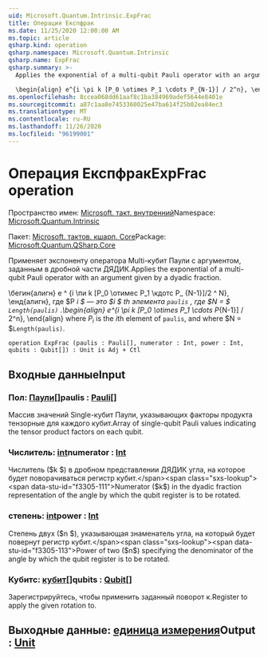 ```yaml
---
uid: Microsoft.Quantum.Intrinsic.ExpFrac
title: Операция Експфрак
ms.date: 11/25/2020 12:00:00 AM
ms.topic: article
qsharp.kind: operation
qsharp.namespace: Microsoft.Quantum.Intrinsic
qsharp.name: ExpFrac
qsharp.summary: >-
  Applies the exponential of a multi-qubit Pauli operator with an argument given by a dyadic fraction.

  \begin{align} e^{i \pi k [P_0 \otimes P_1 \cdots P_{N-1}] / 2^n}, \end{align} where $P_i$ is the $i$th element of `paulis`, and where $N = $`Length(paulis)`.
ms.openlocfilehash: 8ccea068dd61aaf8c1ba384969adef5644e8401e
ms.sourcegitcommit: a87c1aa8e7453360025e47ba614f25b02ea84ec3
ms.translationtype: MT
ms.contentlocale: ru-RU
ms.lasthandoff: 11/26/2020
ms.locfileid: "96199001"
---
```

# <a name="expfrac-operation"></a><span data-ttu-id="f3305-102">Операция Експфрак</span><span class="sxs-lookup"><span data-stu-id="f3305-102">ExpFrac operation</span></span>

<span data-ttu-id="f3305-103">Пространство имен: [Microsoft. такт. внутренний](xref:Microsoft.Quantum.Intrinsic)</span><span class="sxs-lookup"><span data-stu-id="f3305-103">Namespace: [Microsoft.Quantum.Intrinsic](xref:Microsoft.Quantum.Intrinsic)</span></span>

<span data-ttu-id="f3305-104">Пакет: [Microsoft. тактов. кшарп. Core](https://nuget.org/packages/Microsoft.Quantum.QSharp.Core)</span><span class="sxs-lookup"><span data-stu-id="f3305-104">Package: [Microsoft.Quantum.QSharp.Core](https://nuget.org/packages/Microsoft.Quantum.QSharp.Core)</span></span>


<span data-ttu-id="f3305-105">Применяет экспоненту оператора Multi-кубит Паули с аргументом, заданным в дробной части ДЯДИК.</span><span class="sxs-lookup"><span data-stu-id="f3305-105">Applies the exponential of a multi-qubit Pauli operator with an argument given by a dyadic fraction.</span></span>

<span data-ttu-id="f3305-106">\бегин{алигн} e ^ {i \пи k [P_0 \отимес P_1 \кдотс P_ {N-1}]/2 ^ N}, \енд{алигн}, где $P _i $ — это $i $ th элемента `paulis` , где $N = $ `Length(paulis)` .</span><span class="sxs-lookup"><span data-stu-id="f3305-106">\begin{align} e^{i \pi k [P_0 \otimes P_1 \cdots P_{N-1}] / 2^n}, \end{align} where $P_i$ is the $i$th element of `paulis`, and where $N = $`Length(paulis)`.</span></span>

```qsharp
operation ExpFrac (paulis : Pauli[], numerator : Int, power : Int, qubits : Qubit[]) : Unit is Adj + Ctl
```


## <a name="input"></a><span data-ttu-id="f3305-107">Входные данные</span><span class="sxs-lookup"><span data-stu-id="f3305-107">Input</span></span>

### <a name="paulis--pauli"></a><span data-ttu-id="f3305-108">Пол: [Паули](xref:microsoft.quantum.lang-ref.pauli)[]</span><span class="sxs-lookup"><span data-stu-id="f3305-108">paulis : [Pauli](xref:microsoft.quantum.lang-ref.pauli)[]</span></span>

<span data-ttu-id="f3305-109">Массив значений Single-кубит Паули, указывающих факторы продукта тензорные для каждого кубит.</span><span class="sxs-lookup"><span data-stu-id="f3305-109">Array of single-qubit Pauli values indicating the tensor product factors on each qubit.</span></span>


### <a name="numerator--int"></a><span data-ttu-id="f3305-110">Числитель: [int](xref:microsoft.quantum.lang-ref.int)</span><span class="sxs-lookup"><span data-stu-id="f3305-110">numerator : [Int](xref:microsoft.quantum.lang-ref.int)</span></span>

<span data-ttu-id="f3305-111">Числитель ($k $) в дробном представлении ДЯДИК угла, на которое будет поворачиваться регистр кубит.</span><span class="sxs-lookup"><span data-stu-id="f3305-111">Numerator ($k$) in the dyadic fraction representation of the angle by which the qubit register is to be rotated.</span></span>


### <a name="power--int"></a><span data-ttu-id="f3305-112">степень: [int](xref:microsoft.quantum.lang-ref.int)</span><span class="sxs-lookup"><span data-stu-id="f3305-112">power : [Int](xref:microsoft.quantum.lang-ref.int)</span></span>

<span data-ttu-id="f3305-113">Степень двух ($n $), указывающая знаменатель угла, на который будет повернут регистр кубит.</span><span class="sxs-lookup"><span data-stu-id="f3305-113">Power of two ($n$) specifying the denominator of the angle by which the qubit register is to be rotated.</span></span>


### <a name="qubits--qubit"></a><span data-ttu-id="f3305-114">Кубитс: [кубит](xref:microsoft.quantum.lang-ref.qubit)[]</span><span class="sxs-lookup"><span data-stu-id="f3305-114">qubits : [Qubit](xref:microsoft.quantum.lang-ref.qubit)[]</span></span>

<span data-ttu-id="f3305-115">Зарегистрируйтесь, чтобы применить заданный поворот к.</span><span class="sxs-lookup"><span data-stu-id="f3305-115">Register to apply the given rotation to.</span></span>



## <a name="output--unit"></a><span data-ttu-id="f3305-116">Выходные данные: [единица измерения](xref:microsoft.quantum.lang-ref.unit)</span><span class="sxs-lookup"><span data-stu-id="f3305-116">Output : [Unit](xref:microsoft.quantum.lang-ref.unit)</span></span>


